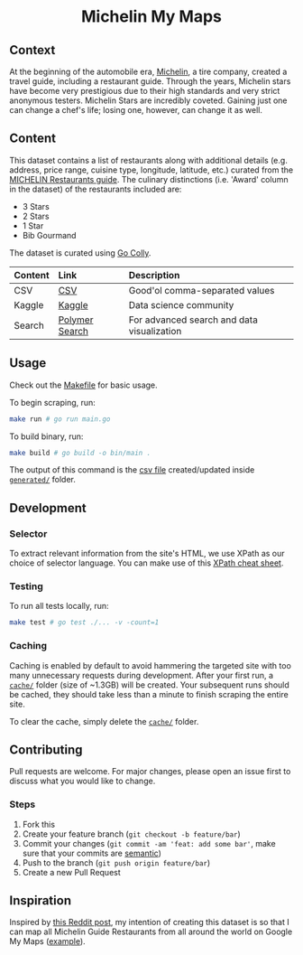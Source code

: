 <h1 align="center"><strong>Michelin My Maps</strong></h1>

## Context

At the beginning of the automobile era, [Michelin](https://www.michelin.com/), a tire company, created a travel guide, including a restaurant guide. Through the years, Michelin stars have become very prestigious due to their high standards and very strict anonymous testers. Michelin Stars are incredibly coveted. Gaining just one can change a chef's life; losing one, however, can change it as well.

## Content

This dataset contains a list of restaurants along with additional details (e.g. address, price range, cuisine type, longitude, latitude, etc.) curated from the [MICHELIN Restaurants guide](https://guide.michelin.com/en/restaurants). The culinary distinctions (i.e. 'Award' column in the dataset) of the restaurants included are:

-   3 Stars
-   2 Stars
-   1 Star
-   Bib Gourmand

The dataset is curated using [Go Colly](https://github.com/gocolly/colly).

| Content | Link                                                                       | Description                                |
| :------ | :------------------------------------------------------------------------- | :----------------------------------------- |
| CSV     | [CSV](./generated/michelin_my_maps.csv)                                    | Good'ol comma-separated values             |
| Kaggle  | [Kaggle](https://www.kaggle.com/ngshiheng/michelin-guide-restaurants-2021) | Data science community                     |
| Search  | [Polymer Search](https://app.polymersearch.com/jerrynsh/michelin_my_maps/) | For advanced search and data visualization |

## Usage

Check out the [Makefile](./Makefile) for basic usage.

To begin scraping, run:

```sh
make run # go run main.go
```

To build binary, run:

```sh
make build # go build -o bin/main .
```

The output of this command is the [csv file](./generated/michelin_my_maps.csv) created/updated inside [`generated/`](./generated/) folder.

## Development

### Selector

To extract relevant information from the site's HTML, we use XPath as our choice of selector language. You can make use of this [XPath cheat sheet](https://devhints.io/xpath).

### Testing

To run all tests locally, run:

```sh
make test # go test ./... -v -count=1
```

### Caching

Caching is enabled by default to avoid hammering the targeted site with too many unnecessary requests during development. After your first run, a [`cache/`](./cache/) folder (size of ~1.3GB) will be created. Your subsequent runs should be cached, they should take less than a minute to finish scraping the entire site.

To clear the cache, simply delete the [`cache/`](./cache/) folder.

## Contributing

Pull requests are welcome. For major changes, please open an issue first to discuss what you would like to change.

### Steps

1. Fork this
2. Create your feature branch (`git checkout -b feature/bar`)
3. Commit your changes (`git commit -am 'feat: add some bar'`, make sure that your commits are [semantic](https://www.conventionalcommits.org/en/v1.0.0/#summary))
4. Push to the branch (`git push origin feature/bar`)
5. Create a new Pull Request

## Inspiration

Inspired by [this Reddit post](https://www.reddit.com/r/singapore/comments/pqnjd2/singapore_michelin_guide_2021_map/), my intention of creating this dataset is so that I can map all Michelin Guide Restaurants from all around the world on Google My Maps ([example](https://www.google.com/maps/d/edit?mid=1wSXxkPcNY50R78_T83tUZdZuYRk2L6jY&usp=sharing)).
